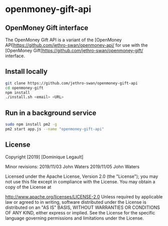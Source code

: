 # openmoney-gift-api

## OpenMoney Gift interface

The OpenMoney Gift API is a variant of the [OpenMoney API]https://github.com/jethro-swan/openmoney-api/ 
for use with the [OpenMoney Gift]https://github.com/jethro-swan/openmoney-gift/ interface.

## Install locally

```sh
git clone https://github.com/jethro-swan/openmoney-gift-api
cd openmoney-gift
npm install
./install.sh <email> <URL>
```

## Run in a background service
```sh
sudo npm install pm2 -g
pm2 start app.js --name "openmoney-gift-api"
```

## License

Copyright [2019] [Dominique Legault]

Minor revisions:
  2019/11/03 John Waters
  2019/11/05 John Waters

  
Licensed under the Apache License, Version 2.0 (the "License"); you may not use this file except in compliance with the License. You may obtain a copy of the License at

http://www.apache.org/licenses/LICENSE-2.0
Unless required by applicable law or agreed to in writing, software distributed under the License is distributed on an "AS IS" BASIS, WITHOUT WARRANTIES OR CONDITIONS OF ANY KIND, either express or implied. See the License for the specific language governing permissions and limitations under the License.
